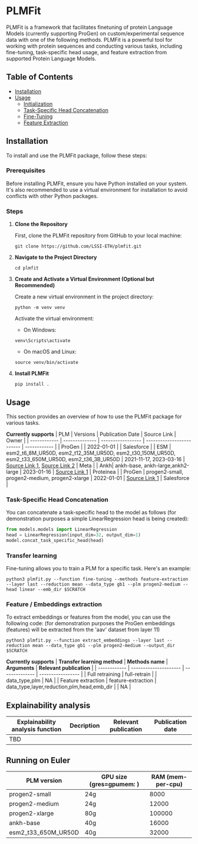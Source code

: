 # PLMFit

PLMFit is a framework that facilitates finetuning of  protein Language Models (currently supporting ProGen) on custom/experimental sequence data with one of the following methods. PLMFit is a powerful tool for working with protein sequences and conducting various tasks, including fine-tuning, task-specific head usage, and feature extraction from supported Protein Language Models.

## Table of Contents

- [Installation](#installation)
- [Usage](#usage)
  - [Initialization](#initialization)
  - [Task-Specific Head Concatenation](#task-specific-head-concatenation)
  - [Fine-Tuning](#fine-tuning)
  - [Feature Extraction](#feature-extraction)

## Installation

To install and use the PLMFit package, follow these steps:

### Prerequisites

Before installing PLMFit, ensure you have Python installed on your system. It's also recommended to use a virtual environment for installation to avoid conflicts with other Python packages.

### Steps

1. **Clone the Repository**

   First, clone the PLMFit repository from GitHub to your local machine:

   ```shell
   git clone https://github.com/LSSI-ETH/plmfit.git

2. **Navigate to the Project Directory**
   ```shell
   cd plmfit

3. **Create and Activate a Virtual Environment (Optional but Recommended)**

   Create a new virtual environment in the project directory:
   ```shell
   python -m venv venv
   ```
   Activate the virtual environment:
   - On Windows:
   ```shell
   venv\Scripts\activate
   ```

   - On macOS and Linux:
   ```shell
   source venv/bin/activate
   ```

4. **Install PLMFit**
   ```shell
   pip install .

## Usage

This section provides an overview of how to use the PLMFit package for various tasks.

**Currently supports**
| PLM          | Versions       | Publication Date | Source Link               | Owner        |
| ------------ | -------------- | ----------------- | ------------------------- | ------------ |
| ProGen  |    | 2022-01-01        |  | Salesforce     |
| ESM | esm2_t6_8M_UR50D, esm2_t12_35M_UR50D, esm2_t30_150M_UR50D, esm2_t33_650M_UR50D, esm2_t36_3B_UR50D     | 2021-11-17, 2023-03-16        | [Source Link 1](https://www.biorxiv.org/content/10.1101/2021.07.09.450648v2.full), [Source Link 2](https://www.science.org/doi/10.1126/science.ade2574)   | Meta   |
| Ankh| ankh-base, ankh-large,ankh2-large     | 2023-01-16        | [Source Link 1](https://arxiv.org/abs/2301.06568)    | Proteinea   |
| ProGen  | progen2-small, progen2-medium, progen2-xlarge   | 2022-01-01        | [Source Link 1](https://github.com/salesforce/progen) | Salesforce     |

### Task-Specific Head Concatenation

You can concatenate a task-specific head to the model as follows (for demonstration purposes a simple LinearRegression head is being created):

```python
from models.models import LinearRegression
head = LinearRegression(input_dim=32, output_dim=1) 
model.concat_task_specific_head(head)
```
### Transfer learning

Fine-tuning allows you to train a PLM  for a specific task. Here's an example:
```
python3 plmfit.py --function fine-tuning --methods feature-extraction --layer last --reduction mean --data_type gb1 --plm progen2-medium --head linear --emb_dir $SCRATCH 
```

### Feature / Embeddings extraction

To extract embeddings or features from the model, you can use the following code:
(for demonstration purposes the ProGen embeddings (features) will be extracted from the 'aav' dataset from layer 11)

```
python3 plmfit.py --function extract_embeddings --layer last --reduction mean --data_type gb1 --plm progen2-medium --output_dir $SCRATCH

```
**Currently supports**
| **Transfer learning method**          | **Methods name**   | **Arguments** | **Relevant publication** | 
| ------------ | --------------------- | -------------- | ----------------- | 
| Full retraining | full-retrain           |   | data_type,plm   | NA    | 
| Feature extraction | feature-extraction       |   data_type,layer,reduction,plm,head,emb_dir |       | NA   | 

## Explainability analysis

| **Explainability analysis function**     | **Decription** | **Relevant publication** | **Publication date** |
| ------------ | --------------------- | -------------- | ----------------- | 
| TBD |       |    |      |     |

## Running on Euler

| PLM  version     | GPU size  (gres=gpumem: )  | RAM (mem-per-cpu) | 
| ------------  | -------------- | ----------------- |
| progen2-small    |   24g | 8000     | 
| progen2-medium       | 24g    | 12000       | 
| progen2-xlarge       | 80g    | 100000      | 
| ankh-base       | 40g    | 16000     | 
| esm2_t33_650M_UR50D | 40g    | 32000     | 

